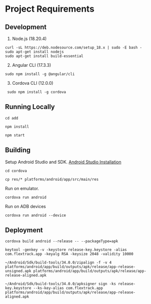 # Project Requirements

## Development
1. Node.js (18.20.4)
```
curl -sL https://deb.nodesource.com/setup_18.x | sudo -E bash -
sudo apt-get install nodejs
sudo apt-get install build-essential
```
2. Angular CLI (17.3.3)
```
sudo npm install -g @angular/cli
```

3. Cordova CLI (12.0.0)
```
 sudo npm install -g cordova
 ```

## Running Locally
```
cd add
```
```
npm install
```
```
npm start
```

## Building
Setup Android Studio and SDK. [Android Studio Installation](https://developer.android.com/studio/install?_gl=1*1lml3q0*_up*MQ..&gclid=CjwKCAjwuMC2BhA7EiwAmJKRrDvZh1S3SIkc5w4m6UX79xem3hR6mXWHYhwD9QaCv7gWri1EcFLtBRoCyQ8QAvD_BwE&gclsrc=aw.ds#linux)

```
cd cordova
```

```
cp res/* platforms/android/app/src/main/res
```
Run on emulator.
```
cordova run android 
```
Run on ADB devices
```
cordova run android --device
```

## Deployment

```
cordova build android --release -- --packageType=apk
```

```
keytool -genkey -v -keystore release-key.keystore -alias com.flextrack.app -keyalg RSA -keysize 2048 -validity 10000
```

```
~/Android/Sdk/build-tools/34.0.0/zipalign -f -v 4 platforms/android/app/build/outputs/apk/release/app-release-unsigned.apk platforms/android/app/build/outputs/apk/release/app-release-aligned.apk
```

```
~/Android/Sdk/build-tools/34.0.0/apksigner sign -ks release-key.keystore --ks-key-alias com.flextrack.app platforms/android/app/build/outputs/apk/release/app-release-aligned.apk
```